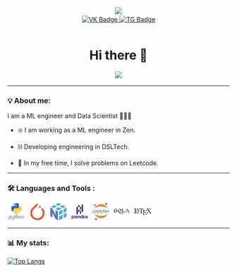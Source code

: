 <div id="header" align="center">
  <img src="https://media.giphy.com/media/LaVp0AyqR5bGsC5Cbm/giphy.gif" width="200"/>
</div>

<div id="badges" align="center">
  <a href="https://vk.com/vlad_naumov_21">
    <img src="https://img.shields.io/badge/VKontakte-0077FF?style=for-the-badge&logo=VK&logoColor=white" alt="VK Badge"/>
  </a>
  <a href="https://t.me/vlad21naumov">
    <img src="https://img.shields.io/badge/Telegram-26A5E4?style=for-the-badge&logo=Telegram&logoColor=white" alt="TG Badge"/>
  </a>
</div>

<div align="center">
<img src="https://komarev.com/ghpvc/?username=vlad21naumov&style=flat-square&color=blue" alt=""/>
</div>

<h1 align="center">
Hi there 👋
</h1>

<div id="gif" align="center">
  <img src="https://media.giphy.com/media/v1.Y2lkPTc5MGI3NjExZTBiNGIwNjEzNDg1YjdmNTdkYjc5Y2I1MWUyODVkYzM0ODBmMzJmYiZjdD1n/3oKIPEqDGUULpEU0aQ/giphy.gif" width="500"/>
</div>

---

### 💡 About me:

I am a ML engineer and Data Scientist 👨🏼‍💻

- ❇️ I am working as a ML engineer in Zen.

- ⛓️ Developing engineering in DSLTech.

- 🧩 In my free time, I solve problems on Leetcode.

---

### 🛠️ Languages and Tools :

<div>
  <img src="https://github.com/devicons/devicon/blob/master/icons/python/python-original-wordmark.svg" title="Python" alt="Python" width="40" height="40"/>&nbsp;
  <img src="https://github.com/devicons/devicon/blob/master/icons/pytorch/pytorch-original.svg" title="PyTorch" alt="PyTorch" width="40" height="40"/>&nbsp;
  <img src="https://github.com/devicons/devicon/blob/master/icons/numpy/numpy-original.svg" title="Numpy" alt="Numpy" width="40" height="40"/>&nbsp;
  <img src="https://github.com/devicons/devicon/blob/master/icons/pandas/pandas-original-wordmark.svg" title="Pandas" alt="Pandas" width="40" height="40"/>&nbsp;
  <img src="https://github.com/devicons/devicon/blob/master/icons/jupyter/jupyter-original-wordmark.svg" title="JN" alt="JN" width="40" height="40"/>&nbsp;
  <img src="https://github.com/devicons/devicon/blob/master/icons/sqlalchemy/sqlalchemy-original.svg" title="SQLA" alt="SQLA" width="40" height="40"/>&nbsp;
  <img src="https://github.com/devicons/devicon/blob/master/icons/latex/latex-original.svg" title="Latex" alt="Latex" width="40" height="40"/>&nbsp;
</div>

---
### 📊 My stats:

[![Top Langs](https://github-readme-stats.vercel.app/api/top-langs/?username=vlad21naumov&layout=compact&theme=vision-friendly-dark)](https://github.com/anuraghazra/github-readme-stats)

<!--
**vlad21naumov/vlad21naumov** is a ✨ _special_ ✨ repository because its `README.md` (this file) appears on your GitHub profile.


